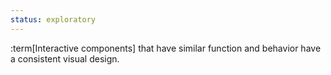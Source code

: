 ```yaml
---
status: exploratory
---
```


:term[Interactive components] that have similar function and behavior have a consistent visual design.
